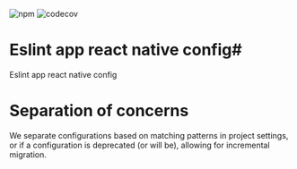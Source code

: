 ![npm](https://img.shields.io/npm/v/eslint-config-txo-app-react-native)
![codecov](https://img.shields.io/codecov/c/github/technology-studio/eslint-config-txo-app-react-native)
# Eslint app react native config#

Eslint app react native config

# Separation of concerns
We separate configurations based on matching patterns in project settings, or if a configuration is deprecated (or will be), allowing for incremental migration.
